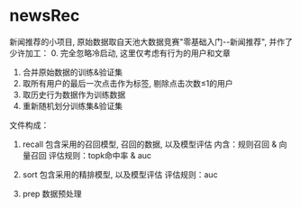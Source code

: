 # newsRec

新闻推荐的小项目, 原始数据取自天池大数据竞赛"零基础入门--新闻推荐", 并作了少许加工：
0. 完全忽略冷启动, 这里仅考虑有行为的用户和文章
1. 合并原始数据的训练&验证集
2. 取所有用户的最后一次点击作为标签, 剔除点击次数≤1的用户
3. 取历史行为数据作为训练数据
4. 重新随机划分训练集&验证集

文件构成：
1. recall
    包含采用的召回模型, 召回的数据, 以及模型评估
    内含：规则召回 & 向量召回
    评估规则：topk命中率 & auc

2. sort
    包含采用的精排模型, 以及模型评估
    评估规则：auc

3. prep
    数据预处理